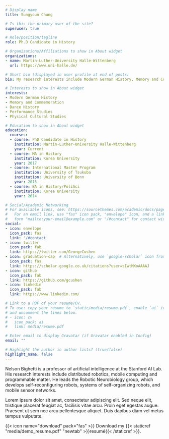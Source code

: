 ```yaml
---
# Display name
title: Sungyoun Chung

# Is this the primary user of the site?
superuser: true

# Role/position/tagline
role: Ph.D Candidate in History

# Organizations/Affiliations to show in About widget
organizations:
- name: Martin-Luther-University Halle-Wittenberg
  url: https://www.uni-halle.de/

# Short bio (displayed in user profile at end of posts)
bio: My research interests include Modern German History, Memory and Commemoration Studies, Dance History, Performance Studies and Physical Cultural Studies.

# Interests to show in About widget
interests:
- Modern German History
- Memory and Commemoration
- Dance History
- Performance Studies
- Physical Cultural Studies  

# Education to show in About widget
education:
  courses:
  - course: PhD Candidate in History
    institution: Martin-Luther-University Halle-Wittenberg
    year: Current
  - course: MA in History
    institution: Korea University
    year: 2017
  - course: International Master Program
    institution: University of Tsukuba
    institution: University of Bonn
    year: 2015
  - course: BA in History/PoliSci
    institution: Korea University
    year: 2014

# Social/Academic Networking
# For available icons, see: https://sourcethemes.com/academic/docs/page-builder/#icons
#   For an email link, use "fas" icon pack, "envelope" icon, and a link in the
#   form "mailto:your-email@example.com" or "/#contact" for contact widget.
social:
- icon: envelope
  icon_pack: fas
  link: '/#contact'
- icon: twitter
  icon_pack: fab
  link: https://twitter.com/GeorgeCushen
- icon: graduation-cap  # Alternatively, use `google-scholar` icon from `ai` icon pack
  icon_pack: fas
  link: https://scholar.google.co.uk/citations?user=sIwtMXoAAAAJ
- icon: github
  icon_pack: fab
  link: https://github.com/gcushen
- icon: linkedin
  icon_pack: fab
  link: https://www.linkedin.com/

# Link to a PDF of your resume/CV.
# To use: copy your resume to `static/media/resume.pdf`, enable `ai` icons in `params.toml`, 
# and uncomment the lines below.
# - icon: cv
#   icon_pack: ai
#   link: media/resume.pdf

# Enter email to display Gravatar (if Gravatar enabled in Config)
email: ""

# Highlight the author in author lists? (true/false)
highlight_name: false
---
```


Nelson Bighetti is a professor of artificial intelligence at the Stanford AI Lab. His research interests include distributed robotics, mobile computing and programmable matter. He leads the Robotic Neurobiology group, which develops self-reconfiguring robots, systems of self-organizing robots, and mobile sensor networks.

Lorem ipsum dolor sit amet, consectetur adipiscing elit. Sed neque elit, tristique placerat feugiat ac, facilisis vitae arcu. Proin eget egestas augue. Praesent ut sem nec arcu pellentesque aliquet. Duis dapibus diam vel metus tempus vulputate.

{{< icon name="download" pack="fas" >}} Download my {{< staticref "media/demo_resume.pdf" "newtab" >}}resumé{{< /staticref >}}.

